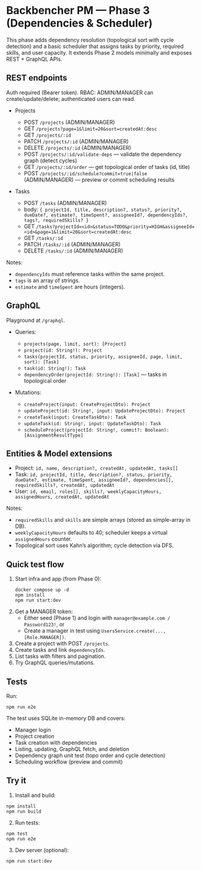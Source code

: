 # Backbencher PM — Phase 3 (Dependencies & Scheduler)

This phase adds dependency resolution (topological sort with cycle detection) and a basic scheduler that assigns tasks by priority, required skills, and user capacity. It extends Phase 2 models minimally and exposes REST + GraphQL APIs.

## REST endpoints

Auth required (Bearer token). RBAC: ADMIN/MANAGER can create/update/delete; authenticated users can read.

- Projects
  - POST `/projects` (ADMIN/MANAGER)
  - GET `/projects?page=1&limit=20&sort=createdAt:desc`
  - GET `/projects/:id`
  - PATCH `/projects/:id` (ADMIN/MANAGER)
  - DELETE `/projects/:id` (ADMIN/MANAGER)
  - POST `/projects/:id/validate-deps` — validate the dependency graph (detect cycles)
  - GET `/projects/:id/order` — get topological order of tasks (id, title)
  - POST `/projects/:id/schedule?commit=true|false` (ADMIN/MANAGER) — preview or commit scheduling results

- Tasks
  - POST `/tasks` (ADMIN/MANAGER)
  - body: `{ projectId, title, description?, status?, priority?, dueDate?, estimate?, timeSpent?, assigneeId?, dependencyIds?, tags?, requiredSkills? }`
  - GET `/tasks?projectId=<id>&status=TODO&priority=HIGH&assigneeId=<id>&page=1&limit=20&sort=createdAt:desc`
  - GET `/tasks/:id`
  - PATCH `/tasks/:id` (ADMIN/MANAGER)
  - DELETE `/tasks/:id` (ADMIN/MANAGER)

Notes:
- `dependencyIds` must reference tasks within the same project.
- `tags` is an array of strings.
- `estimate` and `timeSpent` are hours (integers).

## GraphQL

Playground at `/graphql`.

- Queries:
  - `projects(page, limit, sort): [Project]`
  - `project(id: String!): Project`
  - `tasks(projectId, status, priority, assigneeId, page, limit, sort): [Task]`
  - `task(id: String!): Task`
  - `dependencyOrder(projectId: String!): [Task]` — tasks in topological order

- Mutations:
  - `createProject(input: CreateProjectDto): Project`
  - `updateProject(id: String!, input: UpdateProjectDto): Project`
  - `createTask(input: CreateTaskDto): Task`
  - `updateTask(id: String!, input: UpdateTaskDto): Task`
  - `scheduleProject(projectId: String!, commit?: Boolean): [AssignmentResultType]`

## Entities & Model extensions

- Project: `id, name, description?, createdAt, updatedAt, tasks[]`
- Task: `id, projectId, title, description?, status, priority, dueDate?, estimate, timeSpent, assigneeId?, dependencies[], requiredSkills?, createdAt, updatedAt`
- User: `id, email, roles[], skills?, weeklyCapacityHours, assignedHours, createdAt, updatedAt`

Notes:
- `requiredSkills` and `skills` are simple arrays (stored as simple-array in DB).
- `weeklyCapacityHours` defaults to 40; scheduler keeps a virtual `assignedHours` counter.
- Topological sort uses Kahn’s algorithm; cycle detection via DFS.

## Quick test flow

1. Start infra and app (from Phase 0):
   ```
   docker compose up -d
   npm install
   npm run start:dev
   ```
2. Get a MANAGER token:
   - Either seed (Phase 1) and login with `manager@example.com / Password123!`, or
   - Create a manager in test using `UsersService.create(..., [Role.MANAGER])`.
3. Create a project with POST `/projects`.
4. Create tasks and link `dependencyIds`.
5. List tasks with filters and pagination.
6. Try GraphQL queries/mutations.

## Tests

Run:
```
npm run e2e
```

The test uses SQLite in-memory DB and covers:
- Manager login
- Project creation
- Task creation with dependencies
- Listing, updating, GraphQL fetch, and deletion
- Dependency graph unit test (topo order and cycle detection)
- Scheduling workflow (preview and commit)

## Try it

1. Install and build:
```
npm install
npm run build
```
2. Run tests:
```
npm test
npm run e2e
```

3. Dev server (optional):
```
npm run start:dev
```
